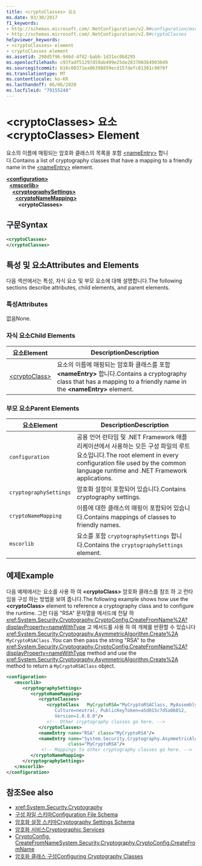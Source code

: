 ```yaml
---
title: <cryptoClasses> 요소
ms.date: 03/30/2017
f1_keywords:
- http://schemas.microsoft.com/.NetConfiguration/v2.0#configuration/mscorlib/cryptographySettings/cryptoNameMapping/cryptoClasses
- http://schemas.microsoft.com/.NetConfiguration/v2.0#cryptoClasses
helpviewer_keywords:
- <cryptoClasses> element
- cryptoClasses element
ms.assetid: 290d5f96-946d-4f02-babb-1d31ec0b8295
ms.openlocfilehash: c93fadf51297d59ab499e25de283700364903049
ms.sourcegitcommit: b16c00371ea06398859ecd157defc81301c9070f
ms.translationtype: MT
ms.contentlocale: ko-KR
ms.lasthandoff: 06/06/2020
ms.locfileid: "79155248"
---
```

# <a name="cryptoclasses-element"></a><span data-ttu-id="e2c27-102">\<cryptoClasses> 요소</span><span class="sxs-lookup"><span data-stu-id="e2c27-102">\<cryptoClasses> Element</span></span>
<span data-ttu-id="e2c27-103">요소의 이름에 매핑되는 암호화 클래스의 목록을 포함 [\<nameEntry>](nameentry-element.md) 합니다.</span><span class="sxs-lookup"><span data-stu-id="e2c27-103">Contains a list of cryptography classes that have a mapping to a friendly name in the [\<nameEntry>](nameentry-element.md) element.</span></span>  
  
[**\<configuration>**](../configuration-element.md)  
&nbsp;&nbsp;[**\<mscorlib>**](mscorlib-element-for-cryptography-settings.md)  
&nbsp;&nbsp;&nbsp;&nbsp;[**\<cryptographySettings>**](cryptographysettings-element.md)  
&nbsp;&nbsp;&nbsp;&nbsp;&nbsp;&nbsp;[**\<cryptoNameMapping>**](cryptonamemapping-element.md)  
&nbsp;&nbsp;&nbsp;&nbsp;&nbsp;&nbsp;&nbsp;&nbsp;**\<cryptoClasses>**  
  
## <a name="syntax"></a><span data-ttu-id="e2c27-104">구문</span><span class="sxs-lookup"><span data-stu-id="e2c27-104">Syntax</span></span>  
  
```xml  
<cryptoClasses>
</cryptoClasses>  
```  
  
## <a name="attributes-and-elements"></a><span data-ttu-id="e2c27-105">특성 및 요소</span><span class="sxs-lookup"><span data-stu-id="e2c27-105">Attributes and Elements</span></span>  
 <span data-ttu-id="e2c27-106">다음 섹션에서는 특성, 자식 요소 및 부모 요소에 대해 설명합니다.</span><span class="sxs-lookup"><span data-stu-id="e2c27-106">The following sections describe attributes, child elements, and parent elements.</span></span>  
  
### <a name="attributes"></a><span data-ttu-id="e2c27-107">특성</span><span class="sxs-lookup"><span data-stu-id="e2c27-107">Attributes</span></span>  
 <span data-ttu-id="e2c27-108">없음</span><span class="sxs-lookup"><span data-stu-id="e2c27-108">None.</span></span>  
  
### <a name="child-elements"></a><span data-ttu-id="e2c27-109">자식 요소</span><span class="sxs-lookup"><span data-stu-id="e2c27-109">Child Elements</span></span>  
  
|<span data-ttu-id="e2c27-110">요소</span><span class="sxs-lookup"><span data-stu-id="e2c27-110">Element</span></span>|<span data-ttu-id="e2c27-111">Description</span><span class="sxs-lookup"><span data-stu-id="e2c27-111">Description</span></span>|  
|-------------|-----------------|  
|[\<cryptoClass>](cryptoclass-element.md)|<span data-ttu-id="e2c27-112">요소의 이름에 매핑되는 암호화 클래스를 포함 **\<nameEntry>** 합니다.</span><span class="sxs-lookup"><span data-stu-id="e2c27-112">Contains a cryptography class that has a mapping to a friendly name in the **\<nameEntry>** element.</span></span>|  
  
### <a name="parent-elements"></a><span data-ttu-id="e2c27-113">부모 요소</span><span class="sxs-lookup"><span data-stu-id="e2c27-113">Parent Elements</span></span>  
  
|<span data-ttu-id="e2c27-114">요소</span><span class="sxs-lookup"><span data-stu-id="e2c27-114">Element</span></span>|<span data-ttu-id="e2c27-115">Description</span><span class="sxs-lookup"><span data-stu-id="e2c27-115">Description</span></span>|  
|-------------|-----------------|  
|`configuration`|<span data-ttu-id="e2c27-116">공용 언어 런타임 및 .NET Framework 애플리케이션에서 사용하는 모든 구성 파일의 루트 요소입니다.</span><span class="sxs-lookup"><span data-stu-id="e2c27-116">The root element in every configuration file used by the common language runtime and .NET Framework applications.</span></span>|  
|`cryptographySettings`|<span data-ttu-id="e2c27-117">암호화 설정이 포함되어 있습니다.</span><span class="sxs-lookup"><span data-stu-id="e2c27-117">Contains cryptography settings.</span></span>|  
|`cryptoNameMapping`|<span data-ttu-id="e2c27-118">이름에 대한 클래스의 매핑이 포함되어 있습니다.</span><span class="sxs-lookup"><span data-stu-id="e2c27-118">Contains mappings of classes to friendly names.</span></span>|  
|`mscorlib`|<span data-ttu-id="e2c27-119">요소를 포함 `cryptographySettings` 합니다.</span><span class="sxs-lookup"><span data-stu-id="e2c27-119">Contains the `cryptographySettings` element.</span></span>|  
  
## <a name="example"></a><span data-ttu-id="e2c27-120">예제</span><span class="sxs-lookup"><span data-stu-id="e2c27-120">Example</span></span>  
 <span data-ttu-id="e2c27-121">다음 예제에서는 요소를 사용 하 여 **\<cryptoClass>** 암호화 클래스를 참조 하 고 런타임을 구성 하는 방법을 보여 줍니다.</span><span class="sxs-lookup"><span data-stu-id="e2c27-121">The following example shows how use the **\<cryptoClass>** element to reference a cryptography class and to configure the runtime.</span></span> <span data-ttu-id="e2c27-122">그런 다음 "RSA" 문자열을 메서드에 전달 하 <xref:System.Security.Cryptography.CryptoConfig.CreateFromName%2A?displayProperty=nameWithType> 고 메서드를 사용 하 여 개체를 반환할 수 있습니다 <xref:System.Security.Cryptography.AsymmetricAlgorithm.Create%2A> `MyCryptoRSAClass` .</span><span class="sxs-lookup"><span data-stu-id="e2c27-122">You can then pass the string "RSA" to the <xref:System.Security.Cryptography.CryptoConfig.CreateFromName%2A?displayProperty=nameWithType> method and use the <xref:System.Security.Cryptography.AsymmetricAlgorithm.Create%2A> method to return a `MyCryptoRSAClass` object.</span></span>  
  
```xml  
<configuration>  
   <mscorlib>  
      <cryptographySettings>  
         <cryptoNameMapping>  
            <cryptoClasses>  
               <cryptoClass   MyCryptoRSA="MyCryptoRSAClass, MyAssembly  
                  Culture=neutral, PublicKeyToken=a5d015c7d5a0b012,  
                  Version=1.0.0.0"/>  
               <!-- Other cryptography classes go here. -->  
            </cryptoClasses>  
            <nameEntry name="RSA" class="MyCryptoRSA"/>  
            <nameEntry name="System.Security.Cryptography.AsymmetricAlgorithm"  
                       class="MyCryptoRSA"/>  
             <!-- Mappings to other cryptography classes go here. -->  
         </cryptoNameMapping>  
      </cryptographySettings>  
   </mscorlib>  
</configuration>  
```  
  
## <a name="see-also"></a><span data-ttu-id="e2c27-123">참조</span><span class="sxs-lookup"><span data-stu-id="e2c27-123">See also</span></span>

- <xref:System.Security.Cryptography>
- [<span data-ttu-id="e2c27-124">구성 파일 스키마</span><span class="sxs-lookup"><span data-stu-id="e2c27-124">Configuration File Schema</span></span>](../index.md)
- [<span data-ttu-id="e2c27-125">암호화 설정 스키마</span><span class="sxs-lookup"><span data-stu-id="e2c27-125">Cryptography Settings Schema</span></span>](index.md)
- [<span data-ttu-id="e2c27-126">암호화 서비스</span><span class="sxs-lookup"><span data-stu-id="e2c27-126">Cryptographic Services</span></span>](../../../../standard/security/cryptographic-services.md)
- [<span data-ttu-id="e2c27-127">CryptoConfig. CreateFromName</span><span class="sxs-lookup"><span data-stu-id="e2c27-127">System.Security.Cryptography.CryptoConfig.CreateFromName</span></span>](xref:System.Security.Cryptography.CryptoConfig.CreateFromName%2A)
- [<span data-ttu-id="e2c27-128">암호화 클래스 구성</span><span class="sxs-lookup"><span data-stu-id="e2c27-128">Configuring Cryptography Classes</span></span>](../../configure-cryptography-classes.md)

